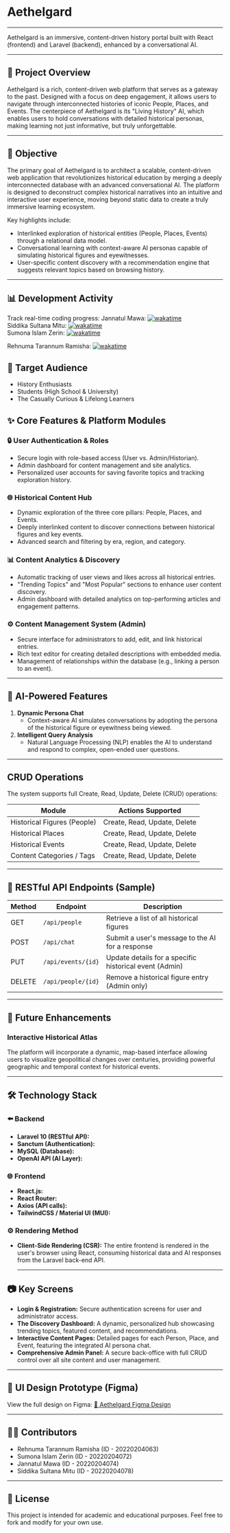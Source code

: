 # Aethelgard
<hr>
Aethelgard is an immersive, content-driven history portal built with React (frontend) and Laravel (backend), enhanced by a conversational AI.
<hr>

## 📌 Project Overview

Aethelgard is a rich, content-driven web platform that serves as a gateway to the past. Designed with a focus on deep engagement, it allows users to navigate through interconnected histories of iconic People, Places, and Events. The centerpiece of Aethelgard is its "Living History" AI, which enables users to hold conversations with detailed historical personas, making learning not just informative, but truly unforgettable.
<hr>

## 🎯 Objective

The primary goal of Aethelgard is to architect a scalable, content-driven web application that revolutionizes historical education by merging a deeply interconnected database with an advanced conversational AI. The platform is designed to deconstruct complex historical narratives into an intuitive and interactive user experience, moving beyond static data to create a truly immersive learning ecosystem.

Key highlights include:
*   Interlinked exploration of historical entities (People, Places, Events) through a relational data model.
*   Conversational learning with context-aware AI personas capable of simulating historical figures and eyewitnesses.
*   User-specific content discovery with a recommendation engine that suggests relevant topics based on browsing history.

<hr>


## 📊 Development Activity

Track real-time coding progress:
Jannatul Mawa:
[![wakatime](https://wakatime.com/badge/user/f76851eb-d69c-4349-9076-432483fb64b8/project/7efb2184-4e45-436c-91b9-eaaf27a076c4.svg)](https://wakatime.com/badge/user/f76851eb-d69c-4349-9076-432483fb64b8/project/7efb2184-4e45-436c-91b9-eaaf27a076c4)
<br>
Siddika Sultana Mitu:
[![wakatime](https://wakatime.com/badge/user/477f582d-9b20-4035-93b6-873e173f480d/project/65c6bb7f-1d8c-4d44-9d61-cef1e7ed51f4.svg)](https://wakatime.com/badge/user/477f582d-9b20-4035-93b6-873e173f480d/project/65c6bb7f-1d8c-4d44-9d61-cef1e7ed51f4)
<br>
Sumona Islam Zerin:
[![wakatime](https://wakatime.com/badge/user/52089f7d-d32f-4e33-a533-7f9c53414b7a/project/2f9eea8c-2fe6-45e0-b8fd-494cefff0f7b.svg)](https://wakatime.com/badge/user/52089f7d-d32f-4e33-a533-7f9c53414b7a/project/2f9eea8c-2fe6-45e0-b8fd-494cefff0f7b)

Rehnuma Tarannum Ramisha:
[![wakatime](https://wakatime.com/badge/user/867df651-7e86-4c3e-9056-757055655484/project/9926df57-4d8a-408c-af99-42dc0bf8e4ec.svg)](https://wakatime.com/badge/user/867df651-7e86-4c3e-9056-757055655484/project/9926df57-4d8a-408c-af99-42dc0bf8e4ec)
<br>

## 👥 Target Audience
*   History Enthusiasts
*   Students (High School & University)
*   The Casually Curious & Lifelong Learners

</hr>

## ✨ Core Features & Platform Modules

### 🔒 User Authentication & Roles
*   Secure login with role-based access (User vs. Admin/Historian).
*   Admin dashboard for content management and site analytics.
*   Personalized user accounts for saving favorite topics and tracking exploration history.

### 🌐 Historical Content Hub
*   Dynamic exploration of the three core pillars: People, Places, and Events.
*   Deeply interlinked content to discover connections between historical figures and key events.
*   Advanced search and filtering by era, region, and category.

### 📊 Content Analytics & Discovery
*   Automatic tracking of user views and likes across all historical entries.
*   "Trending Topics" and "Most Popular" sections to enhance user content discovery.
*   Admin dashboard with detailed analytics on top-performing articles and engagement patterns.

### ⚙️ Content Management System (Admin)
*   Secure interface for administrators to add, edit, and link historical entries.
*   Rich text editor for creating detailed descriptions with embedded media.
*   Management of relationships within the database (e.g., linking a person to an event).

<hr>

## 🤖 AI-Powered Features

1.  **Dynamic Persona Chat**
    *   Context-aware AI simulates conversations by adopting the persona of the historical figure or eyewitness being viewed.
2.  **Intelligent Query Analysis**
    *   Natural Language Processing (NLP) enables the AI to understand and respond to complex, open-ended user questions.

<hr>

## CRUD Operations
The system supports full Create, Read, Update, Delete (CRUD) operations:

| Module                      | Actions Supported               |
| --------------------------- | ------------------------------- |
| Historical Figures (People) | Create, Read, Update, Delete    |
| Historical Places           | Create, Read, Update, Delete    |
| Historical Events           | Create, Read, Update, Delete    |
| Content Categories / Tags   | Create, Read, Update, Delete    |

<hr>

## 🔗 RESTful API Endpoints (Sample)

| Method | Endpoint             | Description                                  |
| ------ | -------------------- | -------------------------------------------- |
| GET    | `/api/people`        | Retrieve a list of all historical figures    |
| POST   | `/api/chat`          | Submit a user's message to the AI for a response |
| PUT    | `/api/events/{id}`   | Update details for a specific historical event (Admin) |
| DELETE | `/api/people/{id}`   | Remove a historical figure entry (Admin only) |

<hr>

## 🔮 Future Enhancements

### Interactive Historical Atlas
The platform will incorporate a dynamic, map-based interface allowing users to visualize geopolitical changes over centuries, providing powerful geographic and temporal context for historical events.

<hr>

## 🛠 Technology Stack

### ⬅️ Backend
*   **Laravel 10 (RESTful API):** 
*   **Sanctum (Authentication):** 
*   **MySQL (Database):** 
*   **OpenAI API (AI Layer):** 

### 🌐 Frontend
*   **React.js:** 
*   **React Router:** 
*   **Axios (API calls):** 
*   **TailwindCSS / Material UI (MUI):** 

### ⚙️ Rendering Method
*   **Client-Side Rendering (CSR):**
    The entire frontend is rendered in the user's browser using React, consuming historical data and AI responses from the Laravel back-end API.
    <hr>

## 📷 Key Screens
*   **Login & Registration:** Secure authentication screens for user and administrator access.
*   **The Discovery Dashboard:** A dynamic, personalized hub showcasing trending topics, featured content, and recommendations.
*   **Interactive Content Pages:** Detailed pages for each Person, Place, and Event, featuring the integrated AI persona chat.
*   **Comprehensive Admin Panel:** A secure back-office with full CRUD control over all site content and user management.

<hr>

## 🔗 UI Design Prototype (Figma)
View the full design on Figma:
[🔗 Aethelgard Figma Design](https://www.figma.com/design/WTwOHx4wF8CMn2VrnSePlp/AETHELGARD?node-id=0-1&p=f&t=F7H56o5M2qUA7LJ9-0)

<hr>

## 👩‍💻 Contributors
*   Rehnuma Tarannum Ramisha (ID - 20220204063)
*   Sumona Islam Zerin (ID - 20220204072)
*   Jannatul Mawa (ID - 20220204074)
*   Siddika Sultana Mitu (ID - 20220204078)

<hr>

## 📄 License
This project is intended for academic and educational purposes. Feel free to fork and modify for your own use.